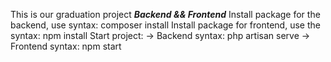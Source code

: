 This is our graduation project
*****Backend && Frontend*****
  Install package for the backend, use syntax: composer install
  Install package for frontend, use the syntax: npm install 
  Start project: 
    -> Backend syntax: php artisan serve
    -> Frontend syntax: npm start
